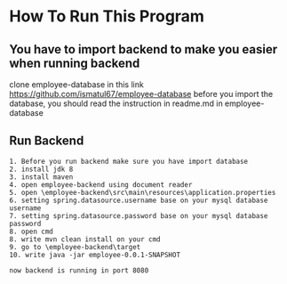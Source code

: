 # How To Run This Program

## You have to import backend to make you easier when running backend
clone employee-database in this link  https://github.com/ismatul67/employee-database
before you import the database, you should read the instruction in readme.md in employee-database

## Run Backend

```
1. Before you run backend make sure you have import database
2. install jdk 8
3. install maven
4. open employee-backend using document reader
5. open \employee-backend\src\main\resources\application.properties
6. setting spring.datasource.username base on your mysql database username
7. setting spring.datasource.password base on your mysql database password
8. open cmd
8. write mvn clean install on your cmd
9. go to \employee-backend\target
10. write java -jar employee-0.0.1-SNAPSHOT

now backend is running in port 8080
```
